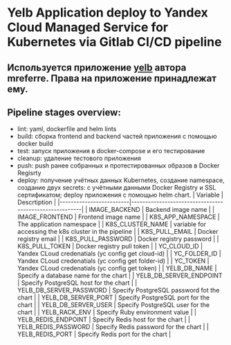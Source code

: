 # Yelb Application deploy to Yandex Cloud Managed Service for Kubernetes via Gitlab CI/CD pipeline
## Используется приложение [yelb](https://github.com/mreferre/yelb) автора mreferre. Права на приложение принадлежат ему. 
## Pipeline stages overview:
- lint: yaml, dockerfile and helm lints
- build: сборка frontend and backend частей приложения с помощью docker build
- test: запуск приложения в docker-compose и его тестирование
- cleanup: удаление тестового приложения
- push: push ранее собранных и протестированных образов в Docker Regisrty
- deploy: получение учётных данных Kubernetes, создание namespace, создание двух secrets: c учётными данными Docker Registry и SSL сертификатом; deploy приложения с помощью helm chart. 
| Variable                | Descrtiption                                           |
|-------------------------|--------------------------------------------------------|
| IMAGE_BACKEND           | Backend image name                                     |
| IMAGE_FRONTEND          | Frontend image name                                    |
| K8S_APP_NAMESPACE       | The application namespace                              |
| K8S_CLUSTER_NAME        | variable for accessing the k8s cluster in the pipeline |
| K8S_PULL_EMAIL          | Docker registry email                                  |
| K8S_PULL_PASSWORD       | Docker registry password                               |
| K8S_PULL_TOKEN          | Docker registry pull token                             |
| YC_CLOUD_ID             | Yandex CLoud credenatials (yc config get cloud-id)     |
| YC_FOLDER_ID            | Yandex CLoud credenatials (yc config get folder-id)    |
| YC_TOKEN                | Yandex CLoud credenatials (yc config get token)        |
| YELB_DB_NAME            | Specify a database name for the chart                  |
| YELB_DB_SERVER_ENDPOINT | Specify PostgreSQL host for the chart                  |
| YELB_DB_SERVER_PASSWORD | Specify PostgreSQL password fot the chart              |
| YELB_DB_SERVER_PORT     | Specify PostgreSQL port for the chart                  |
| YELB_DB_SERVER_USER     | Specify PostgreSQL user for the chart                  |
| YELB_RACK_ENV           | Specify Ruby environment value                         |
| YELB_REDIS_ENDPOINT     | Specify Redis host for the chart                       |
| YELB_REDIS_PASSWORD     | Specify Redis password for the chart                   |
| YELB_REDIS_PORT         | Specify Redis port for the chart                       |
